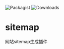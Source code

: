 ![Packagist](https://img.shields.io/packagist/v/notadd/sitemap.svg) 
![Downloads](https://img.shields.io/packagist/dt/notadd/sitemap.svg)

# sitemap
网站sitemap生成插件
